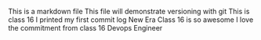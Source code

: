 
This is a markdown file
This file will demonstrate versioning with git
This is class 16
I printed my first commit log
New Era Class 16 is so awesome
I love the commitment from class 16 Devops Engineer
